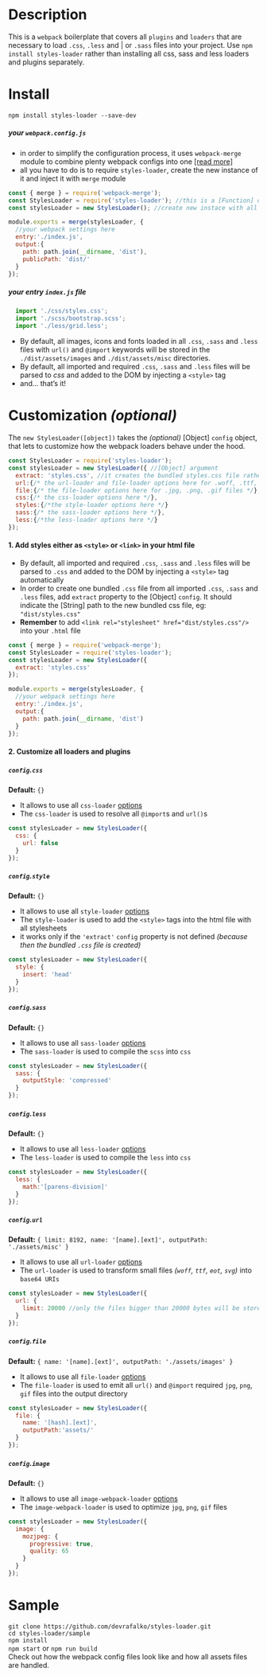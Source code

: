 # Description
This is a `webpack` boilerplate that covers all `plugins` and `loaders` that are necessary to load `.css`, `.less` and | or `.sass` files into your project. Use `npm install styles-loader` rather than installing all css, sass and less loaders and plugins separately.

# Install
`npm install styles-loader --save-dev`

##### your `webpack.config.js `
* in order to simplify the configuration process, it uses `webpack-merge` module to combine plenty webpack configs into one [\[read more\]](https://webpack.js.org/guides/production/)
* all you have to do is to require `styles-loader`, create the new instance of it and inject it with `merge` module
```javascript
const { merge } = require('webpack-merge');
const StylesLoader = require('styles-loader'); //this is a [Function] constructor
const stylesLoader = new StylesLoader(); //create new instace with all ready-to-use webpack rules, plugins, etc.

module.exports = merge(stylesLoader, {
  //your webpack settings here
  entry:'./index.js',
  output:{
    path: path.join(__dirname, 'dist'),
    publicPath: 'dist/'
  }
});
```

##### your entry `index.js` file
```javascript
  import './css/styles.css';
  import './scss/bootstrap.scss';
  import './less/grid.less';
```

* By default, all images, icons and fonts loaded in all `.css`, `.sass` and `.less` files with `url()` and `@import` keywords will be stored in the `./dist/assets/images` and `./dist/assets/misc` directories.
* By default, all imported and required `.css`, `.sass` and `.less` files will be parsed to *css* and added to the DOM by injecting a `<style>` tag
* and...  that’s it!

# Customization *(optional)*
The `new StylesLoader([object])` takes the *(optional)* [Object] `config` object, that lets to customize how the webpack loaders behave under the hood.

```javascript
const StylesLoader = require('styles-loader');
const stylesLoader = new StylesLoader({ //[Object] argument
  extract: 'styles.css', //it creates the bundled styles.css file rather than add <style> tags in the html file
  url:{/* the url-loader and file-loader options here for .woff, .ttf, .eot, .svg files */},
  file:{/* the file-loader options here for .jpg, .png, .gif files */},
  css:{/* the css-loader options here */},
  styles:{/*the style-loader options here */}
  sass:{/* the sass-loader options here */},
  less:{/*the less-loader options here */}
});
```

#### 1. Add styles either as `<style>` or `<link>` in your html file
* By default, all imported and required `.css`, `.sass` and `.less` files will be parsed to `.css` and added to the DOM by injecting a `<style>` tag automatically
* In order to create one bundled `.css` file from all imported `.css`, `.sass` and `.less` files, add `extract` property to the [Object] `config`. It should indicate the [String] path to the new bundled css file, eg: `"dist/styles.css"`
* **Remember** to add `<link rel="stylesheet" href="dist/styles.css"/>` into your `.html` file
```javascript
const { merge } = require('webpack-merge');
const StylesLoader = require('styles-loader');
const stylesLoader = new StylesLoader({
  extract: 'styles.css'
});

module.exports = merge(stylesLoader, {
  //your webpack settings here
  entry:'./index.js',
  output:{
    path: path.join(__dirname, 'dist')
  }
});
```

#### 2. Customize all loaders and plugins
##### `config`.`css`
**Default:** `{}`
* It allows to use all `css-loader` [options](https://github.com/webpack-contrib/css-loader#options)
* The `css-loader` is used to resolve all `@import`s and `url()`s
```javascript
const stylesLoader = new StylesLoader({
  css: {
    url: false
  }
});
```
##### `config`.`style`
**Default:** `{}`
* It allows to use all `style-loader` [options](https://github.com/webpack-contrib/style-loader#options)
* The `style-loader` is used to add the `<style>` tags into the html file with all stylesheets
* it works only if the `'extract'` `config` property is not defined *(because then the bundled `.css` file is created)*

```javascript
const stylesLoader = new StylesLoader({
  style: {
    insert: 'head'
  }
});
```
##### `config`.`sass`
**Default:** `{}`
* It allows to use all `sass-loader` [options](https://github.com/sass/node-sass#options)
* The `sass-loader` is used to compile the `scss` into `css`
```javascript
const stylesLoader = new StylesLoader({
  sass: {
    outputStyle: 'compressed'
  }
});
```

##### `config`.`less`
**Default:** `{}`
* It allows to use all `less-loader` [options](http://lesscss.org/usage/#less-options)
* The `less-loader` is used to compile the `less` into `css`
```javascript
const stylesLoader = new StylesLoader({
  less: {
    math:'[parens-division]'
  }
});
```
##### `config`.`url`
**Default:** `{ limit: 8192, name: '[name].[ext]', outputPath: './assets/misc' }`
* It allows to use all `url-loader` [options](https://github.com/webpack-contrib/url-loader#options)
* The `url-loader` is used to transform small files *(`woff`, `ttf`, `eot`, `svg`)* into `base64 URIs`

```javascript
const stylesLoader = new StylesLoader({
  url: {
    limit: 20000 //only the files bigger than 20000 bytes will be stored in assets folder
  }
});
```
##### `config`.`file`
**Default:** `{ name: '[name].[ext]', outputPath: './assets/images' }`
* It allows to use all `file-loader` [options](https://github.com/webpack-contrib/file-loader#options)
* The `file-loader` is used to emit all `url()` and `@import` required `jpg`, `png`, `gif` files into the output directory

```javascript
const stylesLoader = new StylesLoader({
  file: {
    name: '[hash].[ext]',
    outputPath:'assets/'
  }
});
```

##### `config`.`image`
**Default:** `{}`
* It allows to use all `image-webpack-loader` [options](https://github.com/tcoopman/image-webpack-loader#options)
* The `image-webpack-loader` is used to optimize `jpg`, `png`, `gif` files
```javascript
const stylesLoader = new StylesLoader({
  image: {
    mozjpeg: {
      progressive: true,
      quality: 65
    }
  }
});
```

# Sample
`git clone https://github.com/devrafalko/styles-loader.git`  
`cd styles-loader/sample`  
`npm install`  
`npm start` or `npm run build`  
Check out how the webpack config files look like and how all assets files are handled.
